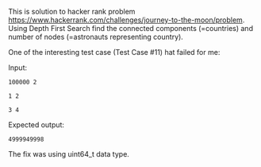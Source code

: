 This is solution to hacker rank problem https://www.hackerrank.com/challenges/journey-to-the-moon/problem.
Using Depth First Search find the connected components (=countries) and number of nodes (=astronauts
representing country).

One of the interesting test case (Test Case #11) hat failed for me:

Input:

    100000 2
    
    1 2
    
    3 4

Expected output:

    4999949998
    
The fix was using uint64_t data type.
